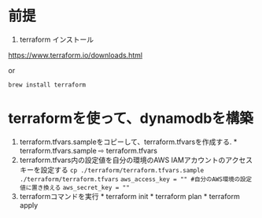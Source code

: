 # 前提
  1. terraform インストール
  
  https://www.terraform.io/downloads.html
  
  or 
  
  ```
  brew install terraform
  ```
  
# terraformを使って、dynamodbを構築
  1. terraform.tfvars.sampleをコピーして、terraform.tfvarsを作成する.
    * terraform.tfvars.sample ⇨ terraform.tfvars
  2. terraform.tfvars内の設定値を自分の環境のAWS IAMアカウントのアクセスキーを設定する
    ```
    cp ./terraform/terraform.tfvars.sample ./terraform/terraform.tfvars
    ```
    ```
    aws_access_key = "" #自分のAWS環境の設定値に置き換える
    ```
    ```
    aws_secret_key = "" 
    ```
  3. terraformコマンドを実行
    * terraform init
    * terraform plan
    * terraform apply
    